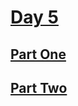 # [Day 5](https://adventofcode.com/2024/day/5)

## [Part One](https://adventofcode.com/2024/day/5#part1)

## [Part Two](https://adventofcode.com/2024/day/5#part2)

